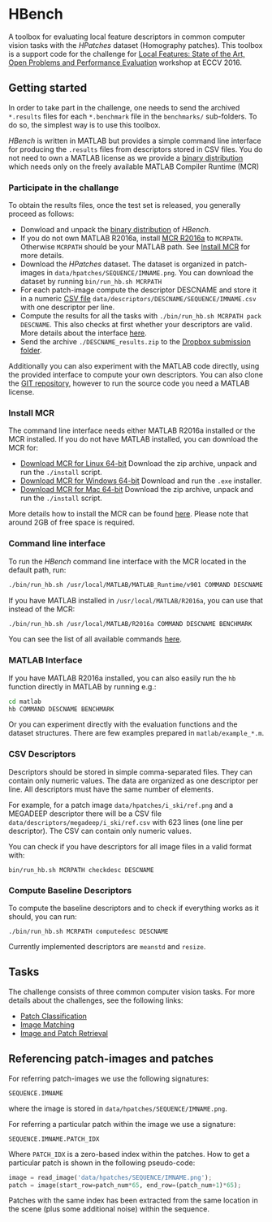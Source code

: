 # HBench
A toolbox for evaluating local feature descriptors in common computer vision tasks with the *HPatches* dataset (Homography patches).
This toolbox is a support code for the challenge for
[Local Features: State of the Art, Open Problems and Performance Evaluation](http://www.iis.ee.ic.ac.uk/ComputerVision/DescrWorkshop/index.html)
workshop at ECCV 2016.

## Getting started
In order to take part in the challenge, one needs to send the archived `*.results`
files for each `*.benchmark` file in the `benchmarks/` sub-folders. To do
so, the simplest way is to use this toolbox.

*HBench* is written in MATLAB but provides a simple command line interface
for producing the `.results` files from descriptors stored in CSV files. You do not need to own a MATLAB license as we provide a [binary distribution](https://dl.dropboxusercontent.com/u/555392/hbench-v0.1.tar.gz) which needs only on the freely available MATLAB Compiler Runtime (MCR)

### Participate in the challange
To obtain the results files, once the test set is released, you generally proceed as follows:
* Donwload and unpack the [binary distribution](https://dl.dropboxusercontent.com/u/555392/hbench-v0.1.tar.gz) of *HBench*.
* If you do not own MATLAB R2016a, install [MCR R2016a](http://www.mathworks.com/products/compiler/mcr/) to `MCRPATH`. Otherwise `MCRPATH` should be your MATLAB path. See [Install MCR](#install-mcr) for more details.
* Download the *HPatches* dataset. The dataset is organized in patch-images in `data/hpatches/SEQUENCE/IMNAME.png`.
You can download the dataset by running `bin/run_hb.sh MCRPATH`
* For each patch-image compute the descriptor DESCNAME and store it in a numeric [CSV file](#csv-descriptors)
`data/descriptors/DESCNAME/SEQUENCE/IMNAME.csv` with one
descriptor per line.
* Compute the results for all the tasks with `./bin/run_hb.sh MCRPATH pack DESCNAME`. This also checks at first whether your descriptors are valid. More details about the interface [here](#command-line-interface).
* Send the archive `./DESCNAME_results.zip` to the [Dropbox submission folder](https://www.dropbox.com/request/2MJm7vV15XJnl1RzuCzl).

Additionally you can also experiment with the MATLAB code directly, using the
provided interface to compute your own descriptors. You can also clone the
[GIT repository](https://github.com/featw/hbench), however to run the source code you need a MATLAB license.

### Install MCR
The command line interface needs either MATLAB R2016a installed or the MCR installed.
If you do not have MATLAB installed, you can download the MCR for:
* [Download MCR for Linux 64-bit](http://www.mathworks.com/supportfiles/downloads/R2016a/deployment_files/R2016a/installers/glnxa64/MCR_R2016a_glnxa64_installer.zip)
Download the zip archive, unpack and run the `./install` script.
* [Download MCR for Windows 64-bit](http://www.mathworks.com/supportfiles/downloads/R2016a/deployment_files/R2016a/installers/win64/MCR_R2016a_win64_installer.exe)
Download and run the `.exe` installer.
* [Download MCR for Mac 64-bit](http://www.mathworks.com/supportfiles/downloads/R2016a/deployment_files/R2016a/installers/maci64/MCR_R2016a_maci64_installer.zip)
Download the zip archive, unpack and run the `./install` script.

More details how to install the MCR can be found [here](http://www.mathworks.com/products/compiler/mcr/).
Please note that around 2GB of free space is required.

### Command line interface
To run the *HBench* command line interface with the MCR located in the default path, run:
``` bash
./bin/run_hb.sh /usr/local/MATLAB/MATLAB_Runtime/v901 COMMAND DESCNAME BENCHMARK
```
If you have MATLAB installed in `/usr/local/MATLAB/R2016a`, you can use that
instead of the MCR:
``` bash
./bin/run_hb.sh /usr/local/MATLAB/R2016a COMMAND DESCNAME BENCHMARK
```

You can see the list of all available commands [here](./bin/README.md).

### MATLAB Interface
If you have MATLAB R2016a installed, you can also easily run the `hb` function directly in MATLAB by running e.g.:
``` bash
cd matlab
hb COMMAND DESCNAME BENCHMARK
```

Or you can experiment directly with the evaluation functions and the dataset
structures. There are few examples prepared in `matlab/example_*.m`.

### CSV Descriptors
Descriptors should be stored in simple comma-separated files. They can contain only numeric
values. The data are organized as one descriptor per line. All descriptors must have the same number of elements.

For example, for a patch image  `data/hpatches/i_ski/ref.png` and a MEGADEEP descriptor there will be a CSV file `data/descriptors/megadeep/i_ski/ref.csv` with 623 lines (one line per descriptor). The CSV can contain only numeric values.

You can check if you have descriptors for all image files in a valid format with:
```
bin/run_hb.sh MCRPATH checkdesc DESCNAME
```

### Compute Baseline Descriptors
To compute the baseline descriptors and to check if everything works as it should,
you can run:
```
./bin/run_hb.sh MCRPATH computedesc DESCNAME
```
Currently implemented descriptors are `meanstd` and `resize`.

## Tasks
The challenge consists of three common computer vision tasks.
For more details about the challenges, see the following links:
* [Patch Classification](./benchmarks/classification/README.md)
* [Image Matching](./benchmarks/matching/README.md)
* [Image and Patch Retrieval](./benchmarks/retrieval/README.md)

## Referencing patch-images and patches
For referring patch-images we use the following signatures:
```
SEQUENCE.IMNAME
```
where the image is stored in `data/hpatches/SEQUENCE/IMNAME.png`.

For referring a particular patch within the image we use a signature:
```
SEQUENCE.IMNAME.PATCH_IDX
```
Where `PATCH_IDX` is a zero-based index within the patches. How to get a particular patch is shown in the following pseudo-code:
``` python
image = read_image('data/hpatches/SEQUENCE/IMNAME.png');
patch = image(start_row=patch_num*65, end_row=(patch_num+1)*65);
```
Patches with the same index has been extracted from the same location in the scene (plus some additional noise) within the sequence.
